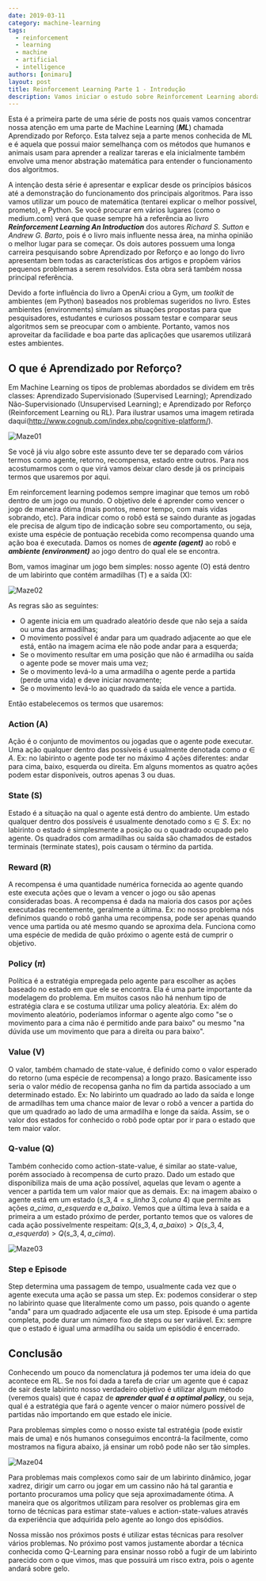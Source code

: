 ```yaml
---
date: 2019-03-11
category: machine-learning
tags:
  - reinforcement
  - learning
  - machine
  - artificial
  - intelligence
authors: [onimaru]
layout: post
title: Reinforcement Learning Parte 1 - Introdução
description: Vamos iniciar o estudo sobre Reinforcement Learning abordando os termos mais comuns utilizados nesta área enquanto tentamos ensinar nosso agente a não cair em armadilhas.
---
```


Esta é a primeira parte de uma série de posts nos quais vamos concentrar nossa atenção em uma parte de Machine Learning (***ML***) chamada Aprendizado por Reforço. Esta talvez seja a parte menos conhecida de ML e é aquela que possui maior semelhança com os métodos que humanos e animais usam para aprender a realizar tareras e ela inicialmente também envolve uma menor abstração matemática para entender o funcionamento dos algoritmos.

A intenção desta série é apresentar e explicar desde os princípios básicos até a demonstração do funcionamento dos principais algoritmos. Para isso vamos utilizar um pouco de matemática (tentarei explicar o melhor possível, prometo), e Python. Se você procurar em vários lugares (como o medium.com) verá que quase sempre há a referência ao livro ***Reinforcement Learning An Introduction*** dos autores *Richard S. Sutton* e *Andrew G. Barto*, pois é o livro mais influente nessa área, na minha opinião o melhor lugar para se começar. Os dois autores possuem uma longa carreira pesquisando sobre Aprendizado por Reforço e ao longo do livro apresentam bem todas as características dos artigos e propõem vários pequenos problemas a serem resolvidos. Esta obra será também nossa principal referência.

Devido a forte influência do livro a OpenAi criou a Gym, um *toolkit* de ambientes (em Python) baseados nos problemas sugeridos no livro. Estes ambientes (environments) simulam as situações propostas para que pesquisadores, estudantes e curiosos possam testar e comparar seus algoritmos sem se preocupar com o ambiente. Portanto, vamos nos aproveitar da facilidade e boa parte das aplicações que usaremos utilizará estes ambientes.

## O que é Aprendizado por Reforço?

Em Machine Learning os tipos de problemas abordados se dividem em três classes: Aprendizado Supervisionado (Supervised Learning); Aprendizado Não-Supervisionado (Unsupervised Learning); e Aprendizado por Reforço (Reinforcement Learning ou RL). Para ilustrar usamos uma imagem retirada daqui(http://www.cognub.com/index.php/cognitive-platform/).

![Maze01](/images/reinforcement-learning-parte-1-introducao-1.png)

Se você já viu algo sobre este assunto deve ter se deparado com vários termos como agente, retorno, recompensa, estado entre outros. Para nos acostumarmos com o que virá vamos deixar claro desde já os principais termos que usaremos por aqui.

Em reinforcement learning podemos sempre imaginar que temos um robô dentro de um jogo ou mundo. O objetivo dele é aprender como vencer o jogo de maneira ótima (mais pontos, menor tempo, com mais vidas sobrando, etc). Para indicar como o robô está se saindo durante as jogadas ele precisa de algum tipo de indicação sobre seu comportamento, ou seja, existe uma espécie de pontuação recebida como recompensa quando uma ação boa é executada. Damos os nomes de ***agente (agent)*** ao robô e ***ambiente (environment)*** ao jogo dentro do qual ele se encontra.

Bom, vamos imaginar um jogo bem simples: nosso agente (O) está dentro de um labirinto que contém armadilhas (T) e a saída (X):

![Maze02](/images/reinforcement-learning-parte-1-introducao-2.png)

As regras são as seguintes:
-  O agente inicia em um quadrado aleatório desde que não seja a saída ou uma das armadilhas;
-  O movimento possível é andar para um quadrado adjacente ao que ele está, então na imagem acima ele não pode andar para a esquerda;
-  Se o movimento resultar em uma posição que não é armadilha ou saída o agente pode se mover mais uma vez;
-  Se o movimento levá-lo a uma armadilha o agente perde a partida (perde uma vida) e deve iniciar novamente;
-  Se o movimento levá-lo ao quadrado da saída ele vence a partida.

Então estabelecemos os termos que usaremos:

### Action (A)

Ação é o conjunto de movimentos ou jogadas que o agente pode executar. Uma ação qualquer dentro das possíveis é usualmente denotada como $a \in A$. Ex: no labirinto o agente pode ter no máximo 4 ações diferentes: andar para cima, baixo, esquerda ou direita. Em alguns momentos as quatro ações podem estar disponíveis, outros apenas 3 ou duas.

### State (S)

Estado é a situação na qual o agente está dentro do ambiente. Um estado qualquer dentro dos possíveis é usualmente denotado como $s \in S$. Ex: no labirinto o estado é simplesmente a posição ou o quadrado ocupado pelo agente. Os quadrados com armadilhas ou saída são chamados de estados terminais (terminate states), pois causam o término da partida.

### Reward (R)

A recompensa é uma quantidade numérica fornecida ao agente quando este executa ações que o levam a vencer o jogo ou são apenas consideradas boas. A recompensa é dada na maioria dos casos por ações executadas recentemente, geralmente a última. Ex: no nosso problema nós definimos quando o robô ganha uma recompensa, pode ser apenas quando vence uma partida ou até mesmo quando se aproxima dela. Funciona como uma espécie de medida de quão próximo o agente está de cumprir o objetivo.

### Policy ($\pi$)

Política é a estratégia empregada pelo agente para escolher as ações baseado no estado em que ele se encontra. Ela é uma parte importante da modelagem do problema. Em muitos casos não há nenhum tipo de estratégia clara e se costuma utilizar uma policy aleatória. Ex: além do movimento aleatório, poderíamos informar o agente algo como "se o movimento para a cima não é permitido ande para baixo" ou mesmo "na dúvida use um movimento que para a direita ou para baixo".

### Value (V)

O valor, também chamado de state-value, é definido como o valor esperado do retorno (uma espécie de recompensa) a longo prazo. Basicamente isso seria o valor médio de recopensa ganha no fim da partida associado a um determinado estado. Ex: No labirinto um quadrado ao lado da saída e longe de armadilhas tem uma chance maior de levar o robô a vencer a partida do que um quadrado ao lado de uma armadilha e longe da saída. Assim, se o valor dos estados for conhecido o robô pode optar por ir para o estado que tem maior valor.

### Q-value (Q)

Também conhecido como action-state-value, é similar ao state-value, porém associado à recompensa de curto prazo. Dado um estado que disponibiliza mais de uma ação possível, aquelas que levam o agente a vencer a partida tem um valor maior que as demais. Ex: na imagem abaixo o agente está em um estado ($s\_{3,4} = s\_{linha\ 3, coluna\ 4}$) que permite as ações $a\_{cima}$, $a\_{esquerda}$ e $a\_{baixo}$. Vemos que a última leva à saída e a primeira a um estado próximo de perder, portanto temos que os valores de cada ação possivelmente respeitam: $Q(s\_{3,4},a\_{baixo}) > Q(s\_{3,4},a\_{esquerda}) > Q(s\_{3,4},a\_{cima})$.

![Maze03](/images/reinforcement-learning-parte-1-introducao-3.png)

### Step e Episode

Step determina uma passagem de tempo, usualmente cada vez que o agente executa uma ação se passa um step. Ex: podemos considerar o step no labirinto quase que literalmente como um passo, pois quando o agente "anda" para um quadrado adjacente ele usa um step.
Episode é uma partida completa, pode durar um número fixo de steps ou ser variável. Ex: sempre que o estado é igual uma armadilha ou saída um episódio é encerrado.

## Conclusão

Conhecendo um pouco da nomenclatura já podemos ter uma ideia do que acontece em RL. Se nos foi dada a tarefa de criar um agente que é capaz de sair deste labirinto nosso verdadeiro objetivo é utilizar algum método (veremos quais) que é capaz de ***aprender qual é a optimal policy***, ou seja, qual é a estratégia que fará o agente vencer o maior número possível de partidas não importando em que estado ele inicie.

Para problemas simples como o nosso existe tal estratégia (pode existir mais de uma) e nós humanos conseguimos encontrá-la facilmente, como mostramos na figura abaixo, já ensinar um robô pode não ser tão simples.

![Maze04](/images/reinforcement-learning-parte-1-introducao-4.png)

Para problemas mais complexos como sair de um labirinto dinâmico, jogar xadrez, dirigir um carro ou jogar em um cassino não há tal garantia e portanto procuramos uma policy que seja aproximadamente ótima. A maneira que os algoritmos utilizam para resolver os problemas gira em torno de técnicas para estimar state-values e action-state-values através da experiência que adquirida pelo agente ao longo dos episódios.

Nossa missão nos próximos posts é utilizar estas técnicas para resolver vários problemas. No próximo post vamos justamente abordar a técnica conhecida como Q-Learning para ensinar nosso robô a fugir de um labirinto parecido com o que vimos, mas que possuirá um risco extra, pois o agente andará sobre gelo.
